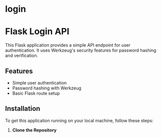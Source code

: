 # login
# Flask Login API

This Flask application provides a simple API endpoint for user authentication. It uses Werkzeug's security features for password hashing and verification.

## Features

- Simple user authentication
- Password hashing with Werkzeug
- Basic Flask route setup

## Installation

To get this application running on your local machine, follow these steps:

1. **Clone the Repository**
